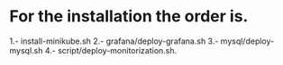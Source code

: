 # For the installation the order is.

1.- install-minikube.sh
2.- grafana/deploy-grafana.sh
3.- mysql/deploy-mysql.sh
4.- script/deploy-monitorization.sh.